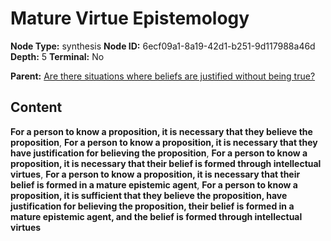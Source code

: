 # Mature Virtue Epistemology

**Node Type:** synthesis
**Node ID:** 6ecf09a1-8a19-42d1-b251-9d117988a46d
**Depth:** 5
**Terminal:** No

**Parent:** [Are there situations where beliefs are justified without being true?](are-there-situations-where-beliefs-are-justified-without-being-true-antithesis-b06d61af-1ba0-49c5-93de-c28aa3beb215.md)

## Content

**For a person to know a proposition, it is necessary that they believe the proposition**, **For a person to know a proposition, it is necessary that they have justification for believing the proposition**, **For a person to know a proposition, it is necessary that their belief is formed through intellectual virtues**, **For a person to know a proposition, it is necessary that their belief is formed in a mature epistemic agent**, **For a person to know a proposition, it is sufficient that they believe the proposition, have justification for believing the proposition, their belief is formed in a mature epistemic agent, and the belief is formed through intellectual virtues**
